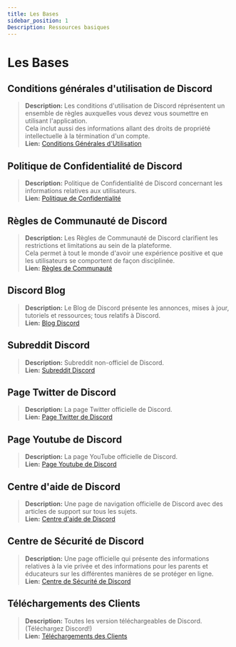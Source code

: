 ```yaml
---
title: Les Bases
sidebar_position: 1
Description: Ressources basiques
---
```


# Les Bases

## Conditions générales d'utilisation de Discord 
> __Description:__ Les conditions d'utilisation de Discord réprésentent un ensemble de règles auxquelles vous devez vous soumettre en utilisant l'application.   <br/>
Cela inclut aussi des informations allant des droits de propriété intellectuelle à la términation d'un compte.   <br/>
__Lien:__ [Conditions Générales d'Utilisation](https://dis.gd/terms)

## Politique de Confidentialité de Discord
> __Description:__ Politique de Confidentialité de Discord concernant les informations relatives aux utilisateurs.  <br/>
__Lien:__ [Politique de Confidentialité](https://discord.com/privacy)

## Règles de Communauté de Discord
> __Description:__ Les Règles de Communauté de Discord clarifient les restrictions et limitations au sein de la plateforme.   <br/>
Cela permet à tout le monde d'avoir une expérience positive et que les utilisateurs se comportent de façon disciplinée.   <br/>
__Lien:__ [Règles de Communauté](https://dis.gd/guidelines)

## Discord Blog
> __Description:__ Le Blog de Discord présente les annonces, mises à jour, tutoriels et ressources; tous relatifs à Discord.   <br/>
__Lien:__ [Blog Discord](https://discord.com/blog)
 
## Subreddit Discord
> __Description:__ Subreddit non-officiel de Discord.   <br/>
__Lien:__ [Subreddit Discord](https://www.reddit.com/r/discordapp/)

## Page Twitter de Discord
> __Description:__ La page Twitter officielle de Discord.   <br/>
__Lien:__ [Page Twitter de Discord](https://x.com/discord)

## Page Youtube de Discord
> __Description:__  La page YouTube officielle de Discord.   <br/>
__Lien:__ [Page Youtube de Discord](https://www.youtube.com/c/discord)

## Centre d'aide de Discord
> __Description:__ Une page de navigation officielle de Discord avec des articles de support sur tous les sujets.   <br/>
__Lien:__ [Centre d'aide de Discord](https://support.discord.com)

## Centre de Sécurité de Discord
> __Description:__ Une page officielle qui présente des informations relatives à la vie privée et des informations pour les parents et éducateurs sur les différentes manières de se protéger en ligne.  <br/>
__Lien:__ [Centre de Sécurité de Discord](https://discord.com/safety)

## Téléchargements des Clients
> __Description:__ Toutes les version téléchargeables de Discord. (Téléchargez Discord!)   <br/>
__Lien:__ [Téléchargements des Clients](https://discord.com/download)
